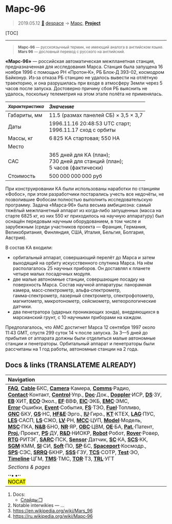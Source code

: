 # Марс‑96
> 2019.05.12 [🚀](../index/index.md) [despace](index.md) → [Марс](mars.md), **[Project](project.md)**

[TOC]

---

> <small>**Марс‑96** — русскоязычный термин, не имеющий аналога в английском языке. **Mars 96** — дословный перевод с русского на английский.</small>

**«Марс‑96»** — российская автоматическая межпланетная станция, предназначенная для исследования Марса. Станция была запущена 16 ноября 1996 с помощью РН «Протон‑К», РБ Блок‑Д 393-02, космодром Байконур. Из‑за отказа РБ станцию не удалось вывести на отлётную траекторию, и она разрушилась при входе в атмосферу Земли через 5 часов после запуска. Достоверно причину сбоя РБ выяснить не удалось, поскольку телеметрия на этом этапе полёта не применялась.

|<small>*Характеристика*</small>|*Значение*|
|:--|:--|
|Габариты, мм|11.5 (размах панелей СБ) × 3,5 × 3,7|
|Даты|1996.11.16 20:48:53 UTC старт;<br> 1996.11.17 сход с орбиты|
|Массы, кг|6 825 КА стартовая; 550 НА|
|Место||
|САС|365 дней для КА (план);<br> 730 дней для станций (план);<br> 5 часов (фактически)|
|Стоимость|500 000 000 000 руб|

При конструировании КА были использованы наработки по станциям «Фобос», при этом разработчики постарались учесть все недочёты, не позволившие Фобосам полностью выполнить исследовательскую программу. Задача «Марса‑96» была весьма амбициозна: самый тяжёлый межпланетный аппарат из когда‑либо запущенных (масса на старте 6825 кг, из них 550 кг приходилось на научную аппаратуру) был оснащён передовым научным оборудованием, в том числе и зарубежным (среди участников проекта — Франция, Германия, Великобритания, Финляндия, США, Италия, Бельгия, Болгария, Австрия).

В состав КА входили:

   - орбитальный аппарат, совершающий перелёт до Марса и затем выходящий на орбиту искусственного спутника Марса. На нём располагалось 25 научных приборов. Он доставлял к планете четыре малых посадочных модуля.
   - две малые автономные станции, совершающие посадку на поверхность Марса. Состав научной аппаратуры: панорамная камера, масс‑спектрометр, альфа‑спектрометр, гамма‑спектрометр, лазерный спектрометр, спектрофотометр, магнитометр, микротонометр, сейсмометр, метеорологические датчики.
   - два пенетратора (ударных проникающих зонда), внедряющихся в марсианский грунт, c 10 научными приборами на каждом.

Предполагалось, что АМС достигнет Марса 12 сентября 1997 около 11:43 GMT, спустя 299 суток 14 ч после запуска. За 3—5 дней до прибытия от аппарата должны были отделиться малые автономные станции и пенетраторы. Орбитальный аппарат и пенетраторы были рассчитаны на 1 год работы, автономные станции на 2 года.



<p style="page-break-after:always"> </p>

## Docs & links (TRANSLATEME ALREADY)
|Navigation|
|:--|
|**[FAQ](faq.md)**, **[Cable](cable.md)**·БКС, **[Camera](cam.md)**·Камера, **[Comms](comms.md)**·Радио, **[Contact](contact.md)**·Контакт, **[Control](control.md)**·Упр., **[Doc](doc.md)**·Док., **[Doppler](doppler.md)**·ИСР, **[DS](ds.md)**·ЗУ, **[EB](eb.md)**·ХИТ, **[ECO](ecology.md)**·Экол., **[EF](ef.md)**·ВВФ, **[ElC](elc.md)**·ЭКБ, **[EMC](emc.md)**·ЭМС, **[Error](error.md)**·Ошибки, **[Event](event.md)**·События, **[FS](fs.md)**·ТЭО, **[Fuel](fuel.md)**·Топливо, **[GNC](gnc.md)**·БКУ, **[GS](scs.md)**·НС, **[HF&E](hfe.md)**·Эрго., **[IU](iu.md)**·Гиро., **[KT](kt.md)**·КТЕХ, **[LAG](lag.md)**·ПУC, **[LES](les.md)**·САСП, **[LS](ls.md)**·СЖО, **[LV](lv.md)**·РН, **[MCC](mcc.md)**·ЦУП, **[Model](model.md)**·Модель, **[MSC](sc.md)**·ПКА, **[N&B](nnb.md)**·БНО, **[NR](nr.md)**·ЯР, **[OBC](obc.md)**·ЦВМ, **[OE](oe.md)**·БА, **[Pat.](патент.md)**·Патент, **[Proj.](project.md)**·Проект, **[PS](ps.md)**·ДУ, **[R&D](rnd.md)**·НИОКР, **[Robot](robotics.md)**·Робот, **[Rover](rover.md)**·Ровер, **[RTG](rtg.md)**·РИТЭГ, **[SARC](sarc.md)**·ПСК, **[Sensor](sensor.md)**·Датчик, **[SC](sc.md)**·КА, **[SCS](scs.md)**·КК, **[SGM](sgm.md)**·КММ, **[SI](si.md)**·СИ, **[Soft](soft.md)**·ПО, **[SP](sp.md)**·БС, **[Spaceport](spaceport.md)**·Космодр., **[SPS](sps.md)**·СЭС, **[SRRQ](srrq.md)**·БКНР, **[SSS](sss.md)**·ГЗУ, **[TCS](tcs.md)**·СОТР, **[Test](test.md)**·ЭО, **[Timeline](timeline.md)**·ЦГМ, **[TMS](tms.md)**·ТМС, **[TOR](tor.md)**·ТЗ, **[TRL](trl.md)**·УГТ|
|*Sections & pages*|
|**··• [](.md) •··**<br> <mark>NOCAT</mark>|

   1. Docs:
      - [Слайды ❐](f/project/марс‑96/mars_96_slides.pdf)
   1. Notable interwikies — …
   1. <https://en.wikipedia.org/wiki/Mars_96>
   1. <https://ru.wikipedia.org/wiki/Марс‑96>
